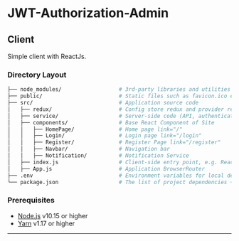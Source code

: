 # JWT-Authorization-Admin



## Client

Simple client with ReactJs.

### Directory Layout
```bash
├── node_modules/                  # 3rd-party libraries and utilities
├── public/                        # Static files such as favicon.ico etc.                     
├── src/                           # Application source code
│   ├── redux/                     # Config store redux and provider reducer
│   ├── service/                   # Server-side code (API, authentication, etc.) and get data
│   ├── components/                # Base React Component of Site
│   │   ├── HomePage/              # Home page link="/"
│   │   ├── Login/                 # Login page link="/login"
│   │   ├── Register/              # Register Page link="/register"
│   │   ├── Navbar/                # Navigation bar
│   │   ├── Notification/          # Notification Service
│   ├── index.js                   # Client-side entry point, e.g. ReactDOM.render(<App />, container)
│   ├── App.js                     # Application BrowserRouter
├── .env                           # Environment variables for local development
└── package.json                   # The list of project dependencies + NPM scripts
```

### Prerequisites

- [Node.js][nodejs] v10.15 or higher
- [Yarn][yarn] v1.17 or higher &nbsp;




---
[nodejs]: https://nodejs.org/
[yarn]: https://yarnpkg.com/
